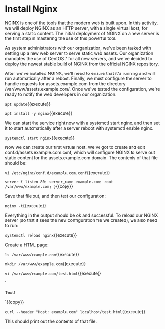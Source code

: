 # Install Nginx

NGINX is one of the tools that the modern web is built upon. In this activity, we will deploy NGINX as an HTTP server, with a single virtual host, for serving a static content. The initial deployment of NGINX on a new server is the first step in mastering the use of this powerful tool.

As system administrators with our organization, we've been tasked with setting up a new web server to serve static web assets. Our organization mandates the use of CentOS 7 for all new servers, and we've decided to deploy the newest stable build of NGINX from the official NGINX repository.

After we've installed NGINX, we'll need to ensure that it's running and will run automatically after a reboot. Finally, we must configure the server to handle requests for assets.example.com from the directory /var/www/assets.example.com/. Once we've tested the configuration, we're ready to notify the web developers in our organization.

`apt update`{{execute}}

`apt install -y nginx`{{execute}}

We can start the service right now with a systemctl start nginx, and then set it to start automatically after a server reboot with systemctl enable nginx.

`systemctl start nginx`{{execute}}

Now we can create our first virtual host. We've got to create and edit conf.d/assets.example.com.conf, which will configure NGINX to serve out static content for the assets.example.com domain. The contents of that file should be:

`vi /etc/nginx/conf.d/example.com.conf`{{execute}}

`server {
  listen 80;
  server_name example.com;
  root /var/www/example.com;
}`{{copy}}

Save that file out, and then test our configuration:

`nginx -t`{{execute}}

Everything in the output should be ok and successful. To reload our NGINX server (so that it sees the new configuration file we created), we also need to run:

`systemctl reload nginx`{{execute}}

Create a HTML page:

`ls /var/www/example.com`{{execute}}

`mkdir /var/www/example.com`{{execute}}

`vi /var/www/example.com/test.html`{{execute}}

`<html>
<body>
<p>Test!</p>
</body>
</html>`{{copy}}

`curl --header "Host: example.com" localhost/test.html`{{execute}}

This should print out the contents of that file.
